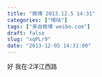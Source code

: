 ```yaml
---
title: "微博 2013.12.5 14:31"
categories: ["嘀咕"]
tags: ["来自微博 weibo.com"]
draft: false
slug: "xqPLr9"
date: "2013-12-05 14:31:00"
---
```


<p>好 我在:2洋江西路 ​​​​</p>
